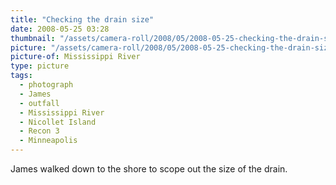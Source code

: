 ```yaml
---
title: "Checking the drain size"
date: 2008-05-25 03:28
thumbnail: "/assets/camera-roll/2008/05/2008-05-25-checking-the-drain-size/recon-3-022-thumbnail.jpg"
picture: "/assets/camera-roll/2008/05/2008-05-25-checking-the-drain-size/recon-3-022.jpg"
picture-of: Mississippi River
type: picture
tags:
  - photograph
  - James
  - outfall
  - Mississippi River
  - Nicollet Island
  - Recon 3
  - Minneapolis
---
```

James walked down to the shore to scope out the size of the drain.